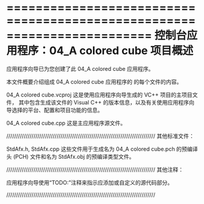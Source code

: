 ﻿========================================================================
    控制台应用程序：04_A colored cube 项目概述
========================================================================

应用程序向导已为您创建了此 04_A colored cube 应用程序。

本文件概要介绍组成 04_A colored cube 应用程序的
的每个文件的内容。


04_A colored cube.vcproj
    这是使用应用程序向导生成的 VC++ 项目的主项目文件，
    其中包含生成该文件的 Visual C++ 的版本信息，以及有关使用应用程序向导选择的平台、配置和项目功能的信息。

04_A colored cube.cpp
    这是主应用程序源文件。

/////////////////////////////////////////////////////////////////////////////
其他标准文件：

StdAfx.h, StdAfx.cpp
    这些文件用于生成名为 04_A colored cube.pch 的预编译头 (PCH) 文件和名为 StdAfx.obj 的预编译类型文件。

/////////////////////////////////////////////////////////////////////////////
其他注释：

应用程序向导使用“TODO:”注释来指示应添加或自定义的源代码部分。

/////////////////////////////////////////////////////////////////////////////